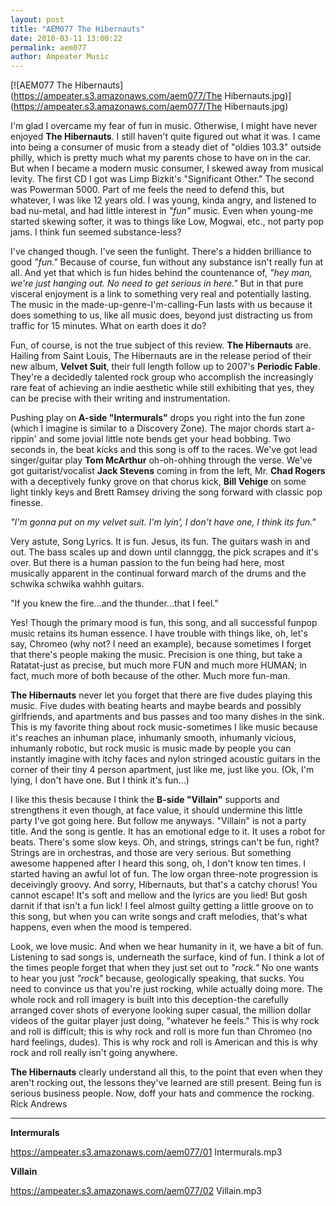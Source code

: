 ```yaml
---
layout: post
title: "AEM077 The Hibernauts"
date: 2010-03-11 13:00:22
permalink: aem077
author: Ampeater Music
---
```

[![AEM077 The Hibernauts](https://ampeater.s3.amazonaws.com/aem077/The Hibernauts.jpg)](https://ampeater.s3.amazonaws.com/aem077/The Hibernauts.jpg)

I'm glad I overcame my fear of fun in music. Otherwise, I might have never enjoyed **The Hibernauts**. I still haven't quite figured out what it was. I came into being a consumer of music from a steady diet of "oldies 103.3" outside philly, which is pretty much what my parents chose to have on in the car. But when I became a modern music consumer, I skewed away from musical levity. The first CD I got was Limp Bizkit's "Significant Other." The second was Powerman 5000. Part of me feels the need to defend this, but whatever, I was like 12 years old. I was young, kinda angry, and listened to bad nu-metal, and had little interest in _"fun"_ music. Even when young-me started skewing softer, it was to things like Low, Mogwai, etc., not party pop jams. I think fun seemed substance-less?

<!-- more -->

I've changed though. I've seen the funlight. There's a hidden brilliance to good _"fun."_ Because of course, fun without any substance isn't really fun at all. And yet that which is fun hides behind the countenance of, _"hey man, we're just hanging out. No need to get serious in here."_ But in that pure visceral enjoyment is a link to something very real and potentially lasting. The music in the made-up-genre-I'm-calling-Fun lasts with us because it does something to us, like all music does, beyond just distracting us from traffic for 15 minutes. What on earth does it do?

Fun, of course, is not the true subject of this review. **The Hibernauts** are. Hailing from Saint Louis, The Hibernauts are in the release period of their new album, **Velvet Suit**, their full length follow up to 2007's **Periodic Fable**. They're a decidedly talented rock group who accomplish the increasingly rare feat of achieving an indie aesthetic while still exhibiting that yes, they can be precise with their writing and instrumentation.

Pushing play on **A-side "Intermurals"** drops you right into the fun zone (which I imagine is similar to a Discovery Zone). The major chords start a-rippin' and some jovial little note bends get your head bobbing. Two seconds in, the beat kicks and this song is off to the races. We've got lead singer/guitar play **Tom McArthur** oh-oh-ohhing through the verse. We've got guitarist/vocalist **Jack Stevens** coming in from the left, Mr. **Chad Rogers** with a deceptively funky grove on that chorus kick, **Bill Vehige** on some light tinkly keys and Brett Ramsey driving the song forward with classic pop finesse.

_"I'm gonna put on my velvet suit. I'm lyin', I don't have one, I think its fun."_

Very astute, Song Lyrics. It is fun. Jesus, its fun. The guitars wash in and out. The bass scales up and down until clannggg, the pick scrapes and it's over. But there is a human passion to the fun being had here, most musically apparent in the continual forward march of the drums and the schwika schwika wahhh guitars.

"If you knew the fire...and the thunder...that I feel."

Yes! Though the primary mood is fun, this song, and all successful funpop music retains its human essence. I have trouble with things like, oh, let's say, Chromeo (why not? I need an example), because sometimes I forget that there's people making the music. Precision is one thing, but take a Ratatat-just as precise, but much more FUN and much more HUMAN; in fact, much more of both because of the other. Much more fun-man.

**The Hibernauts** never let you forget that there are five dudes playing this music. Five dudes with beating hearts and maybe beards and possibly girlfriends, and apartments and bus passes and too many dishes in the sink. This is my favorite thing about rock music-sometimes I like music because it's reaches an inhuman place, inhumanly smooth, inhumanly vicious, inhumanly robotic, but rock music is music made by people you can instantly imagine with itchy faces and nylon stringed acoustic guitars in the corner of their tiny 4 person apartment, just like me, just like you. (Ok, I'm lying, I don't have one. But I think it's fun...)

I like this thesis because I think the **B-side "Villain"** supports and strengthens it even though, at face value, it should undermine this little party I've got going here. But follow me anyways. "Villain" is not a party title. And the song is gentle. It has an emotional edge to it. It uses a robot for beats. There's some slow keys. Oh, and strings, strings can't be fun, right? Strings are in orchestras, and those are very serious. But something awesome happened after I heard this song, oh, I don't know ten times. I started having an awful lot of fun. The low organ three-note progression is deceivingly groovy. And sorry, Hibernauts, but that's a catchy chorus! You cannot escape! It's soft and mellow and the lyrics are you lied! But gosh darnit if that isn't a fun lick! I feel almost guilty getting a little groove on to this song, but when you can write songs and craft melodies, that's what happens, even when the mood is tempered.

Look, we love music. And when we hear humanity in it, we have a bit of fun. Listening to sad songs is, underneath the surface, kind of fun. I think a lot of the times people forget that when they just set out to _"rock."_ No one wants to hear you just _"rock"_ because, geologically speaking, that sucks. You need to convince us that you're just rocking, while actually doing more. The whole rock and roll imagery is built into this deception-the carefully arranged cover shots of everyone looking super casual, the million dollar videos of the guitar player just doing, "whatever he feels." This is why rock and roll is difficult; this is why rock and roll is more fun than Chromeo (no hard feelings, dudes). This is why rock and roll is American and this is why rock and roll really isn't going anywhere.

**The Hibernauts** clearly understand all this, to the point that even when they aren't rocking out, the lessons they've learned are still present. Being fun is serious business people. Now, doff your hats and commence the rocking. Rick Andrews

---

**Intermurals**

https://ampeater.s3.amazonaws.com/aem077/01 Intermurals.mp3

**Villain**

https://ampeater.s3.amazonaws.com/aem077/02 Villain.mp3


